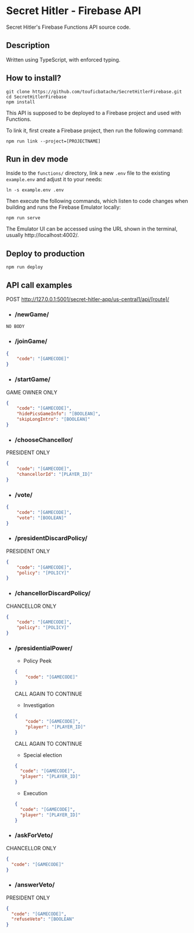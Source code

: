 # Secret Hitler - Firebase API

Secret Hitler's Firebase Functions API source code.

## Description

Written using TypeScript, with enforced typing.

## How to install?

```shell
git clone https://github.com/touficbatache/SecretHitlerFirebase.git
cd SecretHitlerFirebase
npm install
```

This API is supposed to be deployed to a Firebase project and used with Functions.

To link it, first create a Firebase project, then run the following command:

```shell
npm run link --project=[PROJECTNAME]
```

## Run in dev mode

Inside to the `functions/` directory, link a new `.env` file to the existing `example.env` and adjust it to your needs:

```shell
ln -s example.env .env
```

Then execute the following commands, which listen to code changes when building and runs the Firebase Emulator locally:

```shell
npm run serve
```

The Emulator UI can be accessed using the URL shown in the terminal, usually http://localhost:4002/.

## Deploy to production

```shell
npm run deploy
```

## API call examples

POST http://127.0.0.1:5001/secret-hitler-app/us-central1/api/[route]/

- ### /newGame/
```
NO BODY
```

- ### /joinGame/
```json
{
    "code": "[GAMECODE]"
}
```

- ### /startGame/
GAME OWNER ONLY
```json
{
    "code": "[GAMECODE]",
    "hidePicsGameInfo": "[BOOLEAN]",
    "skipLongIntro": "[BOOLEAN]"
}
```

- ### /chooseChancellor/
PRESIDENT ONLY
```json
{
    "code": "[GAMECODE]",
    "chancellorId": "[PLAYER_ID]"
}
```

- ### /vote/
```json
{
    "code": "[GAMECODE]",
    "vote": "[BOOLEAN]"
}
```

- ### /presidentDiscardPolicy/
PRESIDENT ONLY
```json
{
    "code": "[GAMECODE]",
    "policy": "[POLICY]"
}
```

- ### /chancellorDiscardPolicy/
CHANCELLOR ONLY
```json
{
    "code": "[GAMECODE]",
    "policy": "[POLICY]"
}
```

- ### /presidentialPower/
  - Policy Peek
  ```json
  {
      "code": "[GAMECODE]"
  }
  ```
  CALL AGAIN TO CONTINUE

  - Investigation
  ```json
  {
      "code": "[GAMECODE]",
      "player": "[PLAYER_ID]"
  }
  ```
  CALL AGAIN TO CONTINUE

  - Special election
  ```json
  {
    "code": "[GAMECODE]",
    "player": "[PLAYER_ID]"
  }
  ```

  - Execution
  ```json
  {
    "code": "[GAMECODE]",
    "player": "[PLAYER_ID]"
  }
  ```
  
- ### /askForVeto/
CHANCELLOR ONLY
```json
{
  "code": "[GAMECODE]"
}
```

- ### /answerVeto/
PRESIDENT ONLY
```json
{
  "code": "[GAMECODE]",
  "refuseVeto": "[BOOLEAN"
}
```
